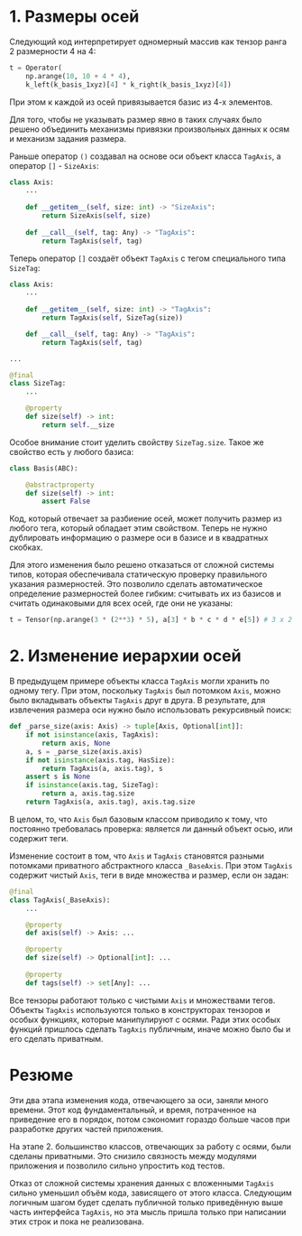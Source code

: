 # 1. Размеры осей
Следующий код интерпретирует одномерный массив как тензор ранга 2
размерности 4 на 4:
```Python
t = Operator(
    np.arange(10, 10 + 4 * 4),
    k_left(k_basis_1xyz)[4] * k_right(k_basis_1xyz)[4])
```
При этом к каждой из осей привязывается базис из 4-х элементов.

Для того, чтобы не указывать размер явно в таких случаях
было решено объединить механизмы привязки произвольных данных к осям
и механизм задания размера.

Раньше оператор `()` создавал на основе оси объект класса `TagAxis`,
а оператор `[]` - `SizeAxis`:
```Python
class Axis:
    ...
    
    def __getitem__(self, size: int) -> "SizeAxis":
        return SizeAxis(self, size)
    
    def __call__(self, tag: Any) -> "TagAxis":
        return TagAxis(self, tag)
```
Теперь оператор `[]` создаёт объект `TagAxis` с тегом специального типа `SizeTag`:
```Python
class Axis:
    ...
    
    def __getitem__(self, size: int) -> "TagAxis":
        return TagAxis(self, SizeTag(size))

    def __call__(self, tag: Any) -> "TagAxis":
        return TagAxis(self, tag)

...

@final
class SizeTag:
    ...

    @property
    def size(self) -> int:
        return self.__size
```
Особое внимание стоит уделить свойству `SizeTag.size`.
Такое же свойство есть у любого базиса:
```Python
class Basis(ABC):

    @abstractproperty
    def size(self) -> int:
        assert False
```
Код, который отвечает за разбиение осей, может получить размер из любого тега,
который обладает этим свойством.
Теперь не нужно дублировать информацию о размере оси в базисе
и в квадратных скобках.

Для этого изменения было решено отказаться от сложной системы типов,
которая обеспечивала статическую проверку правильного указания размерностей.
Это позволило сделать автоматическое определение размерностей более гибким:
считывать их из базисов и считать одинаковыми для всех осей, где они не указаны:
```Python
t = Tensor(np.arange(3 * (2**3) * 5), a[3] * b * c * d * e[5]) # 3 x 2 x 2 x 2 x 5
```


# 2. Изменение иерархии осей
В предыдущем примере объекты класса `TagAxis` могли хранить по одному тегу.
При этом, поскольку `TagAxis` был потомком `Axis`, можно было вкладывать
объекты `TagAxis` друг в друга.
В результате, для извлечения размера оси нужно было использовать рекурсивный
поиск:
```Python
def _parse_size(axis: Axis) -> tuple[Axis, Optional[int]]:
    if not isinstance(axis, TagAxis):
        return axis, None
    a, s = _parse_size(axis.axis)
    if not isinstance(axis.tag, HasSize):
        return TagAxis(a, axis.tag), s
    assert s is None
    if isinstance(axis.tag, SizeTag):
        return a, axis.tag.size
    return TagAxis(a, axis.tag), axis.tag.size
```
В целом, то, что `Axis` был базовым классом приводило к тому, что постоянно
требовалась проверка: является ли данный объект осью, или содержит теги.

Изменение состоит в том, что `Axis` и `TagAxis` становятся разными потомками
приватного абстрактного класса `_BaseAxis`.
При этом `TagAxis` содержит чистый `Axis`, теги в виде множества и размер,
если он задан:
```Python
@final
class TagAxis(_BaseAxis):
    ...

    @property
    def axis(self) -> Axis: ...

    @property
    def size(self) -> Optional[int]: ...
    
    @property
    def tags(self) -> set[Any]: ...
```
Все тензоры работают только с чистыми `Axis` и множествами тегов.
Объекты `TagAxis` используются только в конструкторах тензоров
и особых функциях, которые манипулируют с осями.
Ради этих особых функций пришлось сделать `TagAxis` публичным,
иначе можно было бы и его сделать приватным.


# Резюме
Эти два этапа изменения кода, отвечающего за оси, заняли много времени.
Этот код фундаментальный, и время, потраченное на приведение его в порядок,
потом сэкономит гораздо больше часов при разработке других частей приложения.

На этапе 2. большинство классов, отвечающих за работу с осями,
были сделаны приватными.
Это снизило связность между модулями приложения
и позволило сильно упростить код тестов.

Отказ от сложной системы хранения данных с вложенными `TagAxis` сильно
уменьшил объём кода, зависящего от этого класса.
Следующим логичным шагом будет сделать публичной
только приведённую выше часть интерфейса `TagAxis`,
но эта мысль пришла только при написании этих строк и пока не реализована.
